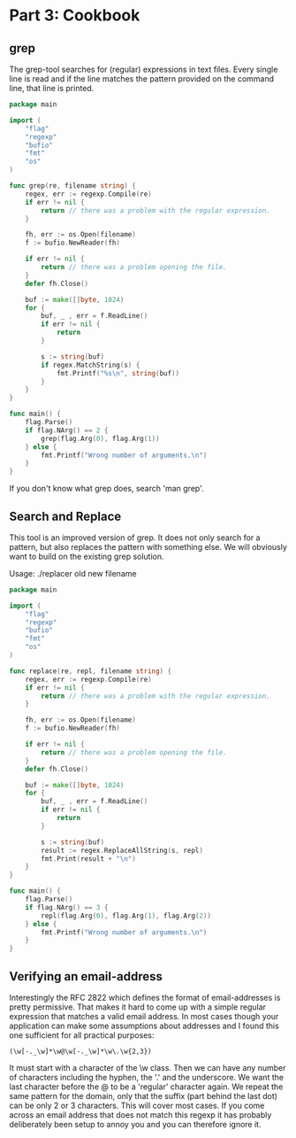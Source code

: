 # Part 3: Cookbook #

## grep ##

The grep-tool searches for (regular) expressions in text files. Every single line is read and if the line matches the pattern provided on the command line, that line is printed.

```go
package main

import (
	"flag"
	"regexp"
	"bufio"
	"fmt"
	"os"
)

func grep(re, filename string) {
    regex, err := regexp.Compile(re)
    if err != nil {
		return // there was a problem with the regular expression.
    }

    fh, err := os.Open(filename)
    f := bufio.NewReader(fh)

    if err != nil {
		return // there was a problem opening the file.
    }
    defer fh.Close()

    buf := make([]byte, 1024)
    for {
		buf, _ , err = f.ReadLine()
		if err != nil {
			return
		}

		s := string(buf)
		if regex.MatchString(s) {
			fmt.Printf("%s\n", string(buf))
		}
    }
}

func main() {
	flag.Parse()
	if flag.NArg() == 2 {
		grep(flag.Arg(0), flag.Arg(1))
	} else {
		fmt.Printf("Wrong number of arguments.\n")
	}
}
```
	 	
If you don't know what grep does, search 'man grep'.


## Search and Replace ##

This tool is an improved version of grep. It does not only search for a pattern, but also replaces the pattern with something else. We will obviously want to build on the existing grep solution.

Usage: ./replacer old new filename

```go 	
package main

import (
	"flag"
	"regexp"
	"bufio"
	"fmt"
	"os"
)

func replace(re, repl, filename string) {
    regex, err := regexp.Compile(re)
    if err != nil {
		return // there was a problem with the regular expression.
    }

    fh, err := os.Open(filename)
    f := bufio.NewReader(fh)

    if err != nil {
		return // there was a problem opening the file.
    }
    defer fh.Close()

    buf := make([]byte, 1024)
    for {
		buf, _ , err = f.ReadLine()
		if err != nil {
			return
		}

		s := string(buf)
		result := regex.ReplaceAllString(s, repl)
		fmt.Print(result + "\n")
    }
}

func main() {
	flag.Parse()
	if flag.NArg() == 3 {
		repl(flag.Arg(0), flag.Arg(1), flag.Arg(2))
	} else {
		fmt.Printf("Wrong number of arguments.\n")
	}
}
```
	 	
## Verifying an email-address ##

Interestingly the RFC 2822 which defines the format of email-addresses is pretty permissive.
That makes it hard to come up with a simple regular expression that matches a valid
email address. In most cases though your 
application can make some assumptions about addresses and I found this one sufficient for
all practical purposes:

	(\w[-._\w]*\w@\w[-._\w]*\w\.\w{2,3})

It must start with a character of the \w class. Then we can have any number of characters 
including the hyphen, the '.' and the underscore. We want the last character before the @ to 
be a 'regular' character again. We repeat the same pattern for the domain, only that the 
suffix (part behind the last dot) can be only 2 or 3 characters. This will cover most cases. 
If you come across an email address that does not match this regexp it has probably deliberately 
been setup to annoy you and you can therefore ignore it.

